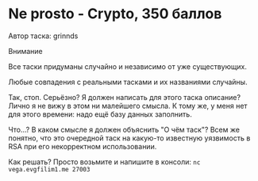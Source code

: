 # Ne prosto - Crypto, 350 баллов
Автор таска: grinnds

Внимание

Все таски придуманы случайно и независимо от уже существующих.

Любые совпадения с реальными тасками и их названиями случайны.

Так, стоп. Серьёзно? Я должен написать для этого таска описание? Лично я не вижу в этом ни малейшего смысла. К тому же, у меня нет для этого времени: надо ещё базу данных заполнить.

Что…? В каком смысле я должен объяснить "О чём таск"? Всем же понятно, что это очередной таск на какую-то известную уязвимость в RSA при его некорректном использовании.

Как решать? Просто возьмите и напишите в консоли: `nc vega.evgfilim1.me 27003`
